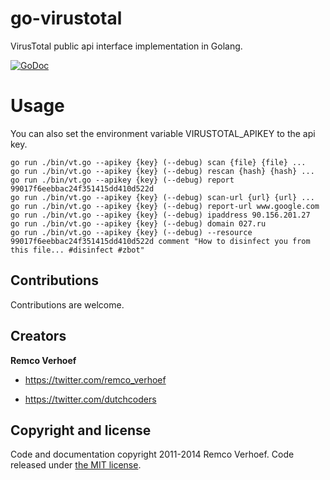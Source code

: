 go-virustotal
=============

VirusTotal public api interface implementation in Golang.


[![GoDoc](https://godoc.org/github.com/dutchcoders/go-virustotal?status.svg)](https://godoc.org/github.com/dutchcoders/go-virustotal)

Usage
=====

You can also set the environment variable VIRUSTOTAL_APIKEY to the api key.

```
go run ./bin/vt.go --apikey {key} (--debug) scan {file} {file} ...
go run ./bin/vt.go --apikey {key} (--debug) rescan {hash} {hash} ...
go run ./bin/vt.go --apikey {key} (--debug) report 99017f6eebbac24f351415dd410d522d
go run ./bin/vt.go --apikey {key} (--debug) scan-url {url} {url} ...
go run ./bin/vt.go --apikey {key} (--debug) report-url www.google.com
go run ./bin/vt.go --apikey {key} (--debug) ipaddress 90.156.201.27
go run ./bin/vt.go --apikey {key} (--debug) domain 027.ru
go run ./bin/vt.go --apikey {key} (--debug) --resource 99017f6eebbac24f351415dd410d522d comment "How to disinfect you from this file... #disinfect #zbot"
```

## Contributions

Contributions are welcome.

## Creators 

**Remco Verhoef**
- <https://twitter.com/remco_verhoef>

- <https://twitter.com/dutchcoders>

## Copyright and license

Code and documentation copyright 2011-2014 Remco Verhoef. Code released under [the MIT license](LICENSE). 
